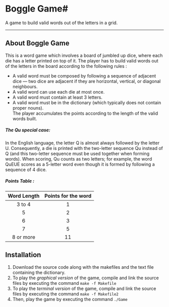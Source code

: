 # **Boggle Game**#
A game to build valid words out of the letters in a grid.  

---  

## **About Boggle Game** ##
This is a word game which involves a board of jumbled up dice, where each die has a letter printed on top of it. The player has to build valid words out of the letters in the board according to the following rules :  

* A valid word must be composed by following a sequence of adjacent dice — two dice are adjacent if they are horizontal, vertical, or diagonal neighbours.  
* A valid word can use each die at most once.  
* A valid word must contain at least 3 letters.  
* A valid word must be in the dictionary (which typically does not contain proper nouns).  
The player accumulates the points according to the length of the valid words built.  

##### The *Qu* special case: #####
In the English language, the letter Q is almost always followed by the letter U. Consequently, a die is printed with the two-letter sequence Qu instead of Q (and this two-letter sequence must be used together when forming words). When scoring, Qu counts as two letters; for example, the word QuEUE scores as a 5-letter word even though it is formed by following a sequence of 4 dice.  

##### Points Table : #####
|Word Length|Points for the word
|:--------:|:-----------------:|  
|3 to 4    |	    1          
|   5 	   |	    2          
|   6  	   |	    3          
|   7 	   |	    5          
|8 or more |   	    11            

## **Installation** ##
1. Download the source code along with the makefiles and the text file containing the dictionary.  
2. To play the *graphical version* of the game, compile and link the source files by executing the command  `make -f Makefile`   
3. To play the *terminal version* of the game, compile and link the source files by executing the command  `make -f Makefile2`  
4. Then, play the game by executing the command  `./Game`